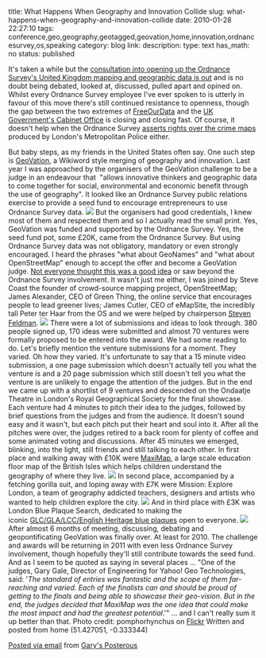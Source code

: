 title: What Happens When Geography and Innovation Collide
slug: what-happens-when-geography-and-innovation-collide
date: 2010-01-28 22:27:10
tags: conference,geo,geography,geotagged,geovation,home,innovation,ordnancesurvey,os,speaking
category: blog
link: 
description: 
type: text
has_math: no
status: published

It's taken a while but the [consultation into opening up the Ordnance Survey's United Kingdom mapping and geographic data is out](http://www.communities.gov.uk/publications/corporate/ordnancesurveyconsultation "http://www.communities.gov.uk/publications/corporate/ordnancesurveyconsultation") and is no doubt being debated, looked at, discussed, pulled apart and opined on. Whilst every Ordnance Survey employee I've ever spoken to is utterly in favour of this move there's still continued resistance to openness, though the gap between the two extremes of [FreeOurData](http://www.freeourdata.org.uk/blog/2009/07/interesting-severable-improvements-and-derived-data-and-ordnance-survey/ "http://www.freeourdata.org.uk/blog/2009/07/interesting-severable-improvements-and-derived-data-and-ordnance-survey/") and the [UK Government's Cabinet Office](http://www.cloudsourced.com/2009/07/22/why-openspaces-and-geovation-vexes-me-so/ "http://www.cloudsourced.com/2009/07/22/why-openspaces-and-geovation-vexes-me-so/") is closing and closing fast. Of course, it doesn't help when the Ordnance Survey [asserts rights over the crime maps](http://www.freeourdata.org.uk/blog/2008/11/ordnance-survey-says-met-police-crime-maps-break-its-licence-does-jacqui-smith-know-or-gordon-brown/ "http://www.freeourdata.org.uk/blog/2008/11/ordnance-survey-says-met-police-crime-maps-break-its-licence-does-jacqui-smith-know-or-gordon-brown/") produced by London's Metropolitan Police either.

<!-- TEASER_END -->

But baby steps, as my friends in the United States often say. One such step is [GeoVation](http://www.geovation.org.uk/ "http://www.geovation.org.uk/"), a Wikiword style merging of geography and innovation.
Last year I was approached by the organisers of the GeoVation challenge to be a judge in an endeavour that  "allows innovative thinkers and geographic data to come together for social, environmental and economic benefit through the use of geography". It looked like an Ordnance Survey public relations exercise to provide a seed fund to encourage entrepreneurs to use Ordnance Survey data.
[![](http://farm5.static.flickr.com/4054/4308836249_cf15f58117.jpg)](http://www.flickr.com/photos/vicchi/4308836249/in/set-72157623295535646/ "http://www.flickr.com/photos/vicchi/4308836249/in/set-72157623295535646/")
But the organisers had good credentials, I knew most of them and respected them and so I actually read the small print. Yes, GeoVation was funded and supported by the Ordnance Survey. Yes, the seed fund pot, some £20K, came from the Ordnance Survey. But using Ordnance Survey data was not obligatory, mandatory or even strongly encouraged. I heard the phrases "what about GeoNames" and "what about OpenStreetMap" enough to accept the offer and become a GeoVation judge. [Not everyone thought this was a good idea](http://www.cloudsourced.com/2009/07/21/i-%E2%9D%A4-ordnance-survey-please-dont-make-me-disappear/ "http://www.cloudsourced.com/2009/07/21/i-%E2%9D%A4-ordnance-survey-please-dont-make-me-disappear/") or saw beyond the Ordnance Survey involvement. It wasn't just me either, I was joined by Steve Coast the founder of crowd-source mapping project, OpenStreetMap; James Alexander, CEO of Green Thing, the online service that encourages people to lead greener lives; James Cutler, CEO of eMapSite, the incredibly tall Peter ter Haar from the OS and we were helped by chairperson [Steven Feldman](http://twitter.com/stevenfeldman "http://twitter.com/stevenfeldman").
[![](http://farm5.static.flickr.com/4055/4311344136_b587240233.jpg)](http://www.flickr.com/photos/vicchi/4311344136/in/set-72157623295535646/ "http://www.flickr.com/photos/vicchi/4311344136/in/set-72157623295535646/")
There were a lot of submissions and ideas to look through. 380 people signed up, 170 ideas were submitted and almost 70 ventures were formally proposed to be entered into the award. We had some reading to do.
Let's briefly mention the venture submissions for a moment. They varied. Oh how they varied. It's unfortunate to say that a 15 minute video submission, a one page submission which doesn't actually tell you what the venture is and a 20 page submission which still doesn't tell you what the venture is are unlikely to engage the attention of the judges. But in the end we came up with a shortlist of 9 ventures and descended on the Ondaatje Theatre in London's Royal Geographical Society for the final showcase. Each venture had 4 minutes to pitch their idea to the judges, followed by brief questions from the judges and from the audience. It doesn't sound easy and it wasn't, but each pitch put their heart and soul into it. After all the pitches were over, the judges retired to a back room for plenty of coffee and some animated voting and discussions. After 45 minutes we emerged, blinking, into the light, still friends and still talking to each other.
In first place and walking away with £10K were [MaxiMap](https://challenge.geovation.org.uk/ventures/65 "https://challenge.geovation.org.uk/ventures/65"), a large scale education floor map of the British Isles which helps children understand the geography of where they live.
[![](http://farm3.static.flickr.com/2682/4308899301_f33b591420.jpg)](http://www.flickr.com/photos/vicchi/4308899301/ "http://www.flickr.com/photos/vicchi/4308899301/")
In second place, accompanied by a fetching gorilla suit, and loping away with £7K were Mission: Explore London, a team of geography addicted teachers, designers and artists who wanted to help children explore the city.
[![](http://farm5.static.flickr.com/4037/4309574898_ef5dd2a567.jpg)](http://www.flickr.com/photos/vicchi/4309574898/ "http://www.flickr.com/photos/vicchi/4309574898/")
And in third place with £3K was London Blue Plaque Search, dedicated to making the iconic [GLC/GLA/LCC/English Heritage blue plaques](http://en.wikipedia.org/wiki/Blue_plaque "http://en.wikipedia.org/wiki/Blue_plaque") open to everyone.
[![](http://farm1.static.flickr.com/150/366281738_fb971fb7f5.jpg)](http://www.flickr.com/photos/pomphorhynchus/366281738/ "http://www.flickr.com/photos/pomphorhynchus/366281738/")
After almost 6 months of meeting, discussing, debating and geopontificating GeoVation was finally over. At least for 2010. The challenge and awards will be returning in 2011 with even less Ordnance Survey involvement, though hopefully they'll still contribute towards the seed fund. And as I seem to be quoted as saying in several places ...
"One of the judges, Gary Gale, Director of Engineering for Yahoo! Geo Technologies, said: '*The standard of entries was fantastic and the scope of them far-reaching and varied. Each of the finalists can and should be proud of getting to the finals and being able to showcase their geo-vision. But in the end, the judges decided that MaxiMap was the one idea that could make the most impact and had the greatest potential*.'"
... and I can't really sum it up better than that.
Photo credit: pomphorhynchus on [Flickr](http://www.flickr.com/photos/pomphorhynchus/ "http://www.flickr.com/photos/pomphorhynchus/")
Written and posted from home (51.427051, -0.333344)



[Posted via email](http://posterous.com "http://posterous.com") from [Gary's Posterous](http://vicchi.posterous.com/what-happens-when-geography-and-innovation-co "http://vicchi.posterous.com/what-happens-when-geography-and-innovation-co")






